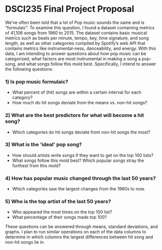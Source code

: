# DSCI235 Final Project Proposal

We’ve often been told that a lot of Pop music sounds the same and is “formulaic”. To examine this question, I found a dataset containing metrics of 41,106 songs from 1960 to 2015. The dataset contains basic musical metrics such as beats per minute, tempo, key, time signature, and song length, as well as other categories compiled by Spotify’s web API that contains metrics like instrumental-ness, danceability, and energy. With this data, I am intending to answer questions about how pop music can be categorized, what factors are most instrumental in making a song a pop-song, and what songs follow this mold best. Specifically, I intend to answer the following questions:

### 1) Is pop music formulaic?
- What percent of (hit) songs are within a certain interval for each category?
- How much do hit songs deviate from the means vs. non-hit songs?
### 2) What are the best predictors for what will become a hit song?
- Which categories do hit songs deviate from non-hit songs the most?
### 3) What is the 'ideal' pop song?
- How should artists write songs if they want to get on the top 100 lists?
- What songs follow this mold best? Which popular songs stray the furthest from this mold?
### 4) How has popular music changed through the last 50 years?
- Which categories saw the largest changes from the 1960s to now.
### 5) Who is the top artist of the last 50 years?
- Who appeared the most times on the top 100 list?
- What percentage of their songs made top 100?

These questions can be answered through means, standard deviations, and graphs. I plan to run similar operations on each of the data columns to determine in which columns the largest differences between hit song and non-hit songs lie in. 

